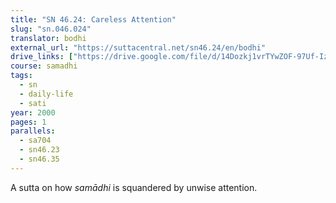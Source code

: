 ```yaml
---
title: "SN 46.24: Careless Attention"
slug: "sn.046.024"
translator: bodhi
external_url: "https://suttacentral.net/sn46.24/en/bodhi"
drive_links: ["https://drive.google.com/file/d/14Dozkj1vrTYwZOF-97Uf-Iz4csF8YURi/view?usp=drivesdk"]
course: samadhi
tags:
  - sn
  - daily-life
  - sati
year: 2000
pages: 1
parallels:
  - sa704
  - sn46.23
  - sn46.35
---
```


A sutta on how *samādhi* is squandered by unwise attention.
